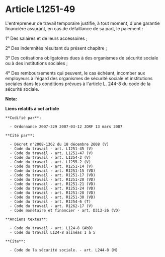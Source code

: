 # Article L1251-49

L'entrepreneur de travail temporaire justifie, à tout moment, d'une garantie financière assurant, en cas de défaillance de sa
part, le paiement : 

1° Des salaires et de leurs accessoires ; 

2° Des indemnités résultant du présent chapitre ; 

3° Des cotisations obligatoires dues à des organismes de sécurité sociale ou à des institutions sociales ; 

4° Des remboursements qui peuvent, le cas échéant, incomber aux employeurs à l'égard des organismes de sécurité sociale et
institutions sociales dans les conditions prévues à l'article L. 244-8 du code de la sécurité sociale.

**Nota:**



**Liens relatifs à cet article**

	**Codifié par**:

	  - Ordonnance 2007-329 2007-03-12 JORF 13 mars 2007

	**Cité par**:

	  - Décret n°2008-1362 du 18 décembre 2008 (V)
	  - Code du travail - art. L1251-45 (V)
	  - Code du travail - art. L1251-47 (V)
	  - Code du travail - art. L1254-2 (V)
	  - Code du travail - art. L1255-2 (V)
	  - Code du travail - art. R1251-14 (V)
	  - Code du travail - art. R1251-15 (VD)
	  - Code du travail - art. R1251-17 (VD)
	  - Code du travail - art. R1251-20 (VD)
	  - Code du travail - art. R1251-21 (VD)
	  - Code du travail - art. R1251-24 (VD)
	  - Code du travail - art. R1251-28 (VD)
	  - Code du travail - art. R1251-30 (VD)
	  - Code du travail - art. R1254-6 (T)
	  - Code du travail - art. R1262-17 (V)
	  - Code monétaire et financier - art. D313-26 (VD)

	**Anciens textes**:

	  - Code du travail - art. L124-8 (AbD)
	  - Code du travail L124-8 alinéas 1 à 5

	**Cite**:

	  - Code de la sécurité sociale. - art. L244-8 (M)
